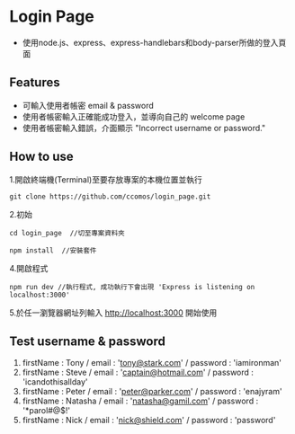 # Login Page
 - 使用node.js、express、express-handlebars和body-parser所做的登入頁面

## Features
 - 可輸入使用者帳密 email & password
 - 使用者帳密輸入正確能成功登入，並導向自己的 welcome page
 - 使用者帳密輸入錯誤，介面顯示 "Incorrect username or password."

## How to use
1.開啟終端機(Terminal)至要存放專案的本機位置並執行

```
git clone https://github.com/ccomos/login_page.git
```

2.初始

```
cd login_page  //切至專案資料夾
```

```
npm install  //安裝套件
```

4.開啟程式

```
npm run dev //執行程式, 成功執行下會出現 'Express is listening on localhost:3000'
```

5.於任一瀏覽器網址列輸入 [http://localhost:3000](http://localhost:3000) 開始使用

## Test username & password
1. firstName : Tony / email : 'tony@stark.com' / password : 'iamironman'
2. firstName : Steve / email : 'captain@hotmail.com' / password : 'icandothisallday'
3. firstName : Peter / email : 'peter@parker.com' / password : 'enajyram'
4. firstName : Natasha / email : 'natasha@gamil.com' / password : '*parol#@$!'
5. firstName : Nick / email : 'nick@shield.com' / password : 'password'
